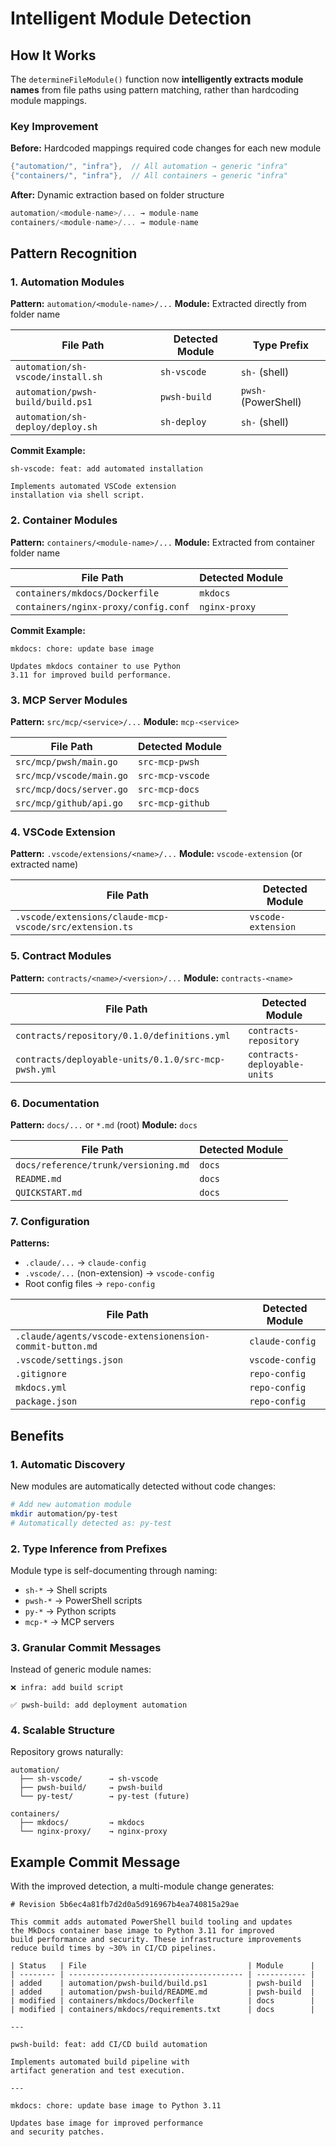 # Intelligent Module Detection

## How It Works

The `determineFileModule()` function now **intelligently extracts module names** from file paths using pattern matching, rather than hardcoding module mappings.

### Key Improvement

**Before:** Hardcoded mappings required code changes for each new module

```go
{"automation/", "infra"},  // All automation → generic "infra"
{"containers/", "infra"},  // All containers → generic "infra"
```

**After:** Dynamic extraction based on folder structure

```go
automation/<module-name>/... → module-name
containers/<module-name>/... → module-name
```

## Pattern Recognition

### 1. Automation Modules

**Pattern:** `automation/<module-name>/...`
**Module:** Extracted directly from folder name

| File Path | Detected Module | Type Prefix |
|-----------|----------------|-------------|
| `automation/sh-vscode/install.sh` | `sh-vscode` | `sh-` (shell) |
| `automation/pwsh-build/build.ps1` | `pwsh-build` | `pwsh-` (PowerShell) |
| `automation/sh-deploy/deploy.sh` | `sh-deploy` | `sh-` (shell) |

**Commit Example:**

```text
sh-vscode: feat: add automated installation

Implements automated VSCode extension
installation via shell script.
```

### 2. Container Modules

**Pattern:** `containers/<module-name>/...`
**Module:** Extracted from container folder name

| File Path | Detected Module |
|-----------|----------------|
| `containers/mkdocs/Dockerfile` | `mkdocs` |
| `containers/nginx-proxy/config.conf` | `nginx-proxy` |

**Commit Example:**

```text
mkdocs: chore: update base image

Updates mkdocs container to use Python
3.11 for improved build performance.
```

### 3. MCP Server Modules

**Pattern:** `src/mcp/<service>/...`
**Module:** `mcp-<service>`

| File Path | Detected Module |
|-----------|----------------|
| `src/mcp/pwsh/main.go` | `src-mcp-pwsh` |
| `src/mcp/vscode/main.go` | `src-mcp-vscode` |
| `src/mcp/docs/server.go` | `src-mcp-docs` |
| `src/mcp/github/api.go` | `src-mcp-github` |

### 4. VSCode Extension

**Pattern:** `.vscode/extensions/<name>/...`
**Module:** `vscode-extension` (or extracted name)

| File Path | Detected Module |
|-----------|----------------|
| `.vscode/extensions/claude-mcp-vscode/src/extension.ts` | `vscode-extension` |

### 5. Contract Modules

**Pattern:** `contracts/<name>/<version>/...`
**Module:** `contracts-<name>`

| File Path                                       | Detected Module              |
|-------------------------------------------------|------------------------------|
| `contracts/repository/0.1.0/definitions.yml`    | `contracts-repository`       |
| `contracts/deployable-units/0.1.0/src-mcp-pwsh.yml` | `contracts-deployable-units` |

### 6. Documentation

**Pattern:** `docs/...` or `*.md` (root)
**Module:** `docs`

| File Path                            | Detected Module |
|--------------------------------------|-----------------|
| `docs/reference/trunk/versioning.md` | `docs`          |
| `README.md`                          | `docs`          |
| `QUICKSTART.md`                      | `docs`          |

### 7. Configuration

**Patterns:**

- `.claude/...` → `claude-config`
- `.vscode/...` (non-extension) → `vscode-config`
- Root config files → `repo-config`

| File Path | Detected Module |
|-----------|----------------|
| `.claude/agents/vscode-extensionension-commit-button.md` | `claude-config` |
| `.vscode/settings.json` | `vscode-config` |
| `.gitignore` | `repo-config` |
| `mkdocs.yml` | `repo-config` |
| `package.json` | `repo-config` |

## Benefits

### 1. **Automatic Discovery**

New modules are automatically detected without code changes:

```bash
# Add new automation module
mkdir automation/py-test
# Automatically detected as: py-test
```

### 2. **Type Inference from Prefixes**

Module type is self-documenting through naming:

- `sh-*` → Shell scripts
- `pwsh-*` → PowerShell scripts
- `py-*` → Python scripts
- `mcp-*` → MCP servers

### 3. **Granular Commit Messages**

Instead of generic module names:

```text
❌ infra: add build script

✅ pwsh-build: add deployment automation
```

### 4. **Scalable Structure**

Repository grows naturally:

```text
automation/
  ├── sh-vscode/      → sh-vscode
  ├── pwsh-build/     → pwsh-build
  └── py-test/        → py-test (future)

containers/
  ├── mkdocs/         → mkdocs
  └── nginx-proxy/    → nginx-proxy
```

## Example Commit Message

With the improved detection, a multi-module change generates:

```text
# Revision 5b6ec4a81fb7d2d0a5d916967b4ea740815a29ae

This commit adds automated PowerShell build tooling and updates
the MkDocs container base image to Python 3.11 for improved
build performance and security. These infrastructure improvements
reduce build times by ~30% in CI/CD pipelines.

| Status   | File                                    | Module      |
| -------- | --------------------------------------- | ----------- |
| added    | automation/pwsh-build/build.ps1         | pwsh-build  |
| added    | automation/pwsh-build/README.md         | pwsh-build  |
| modified | containers/mkdocs/Dockerfile            | docs        |
| modified | containers/mkdocs/requirements.txt      | docs        |

---

pwsh-build: feat: add CI/CD build automation

Implements automated build pipeline with
artifact generation and test execution.

---

mkdocs: chore: update base image to Python 3.11

Updates base image for improved performance
and security patches.
```
